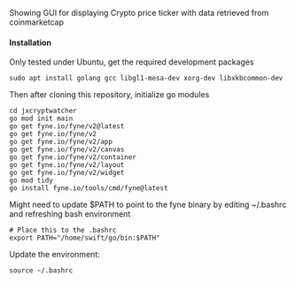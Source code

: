 Showing GUI for displaying Crypto price ticker with data retrieved from coinmarketcap


#### Installation

Only tested under Ubuntu, get the required development packages

```
sudo apt install golang gcc libgl1-mesa-dev xorg-dev libxkbcommon-dev
```

Then after cloning this repository, initialize go modules

```
cd jxcryptwatcher
go mod init main
go get fyne.io/fyne/v2@latest
go get fyne.io/fyne/v2
go get fyne.io/fyne/v2/app
go get fyne.io/fyne/v2/canvas
go get fyne.io/fyne/v2/container
go get fyne.io/fyne/v2/layout
go get fyne.io/fyne/v2/widget
go mod tidy
go install fyne.io/tools/cmd/fyne@latest
```

Might need to update $PATH to point to the fyne binary by editing ~/.bashrc and refreshing bash environment

```
# Place this to the .bashrc
export PATH="/home/swift/go/bin:$PATH"
```

Update the environment:
```
source ~/.bashrc
```